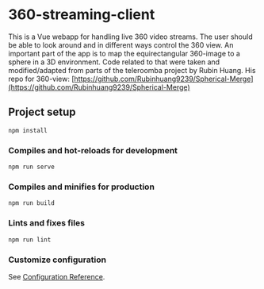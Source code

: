 # 360-streaming-client

This is a Vue webapp for handling live 360 video streams. The user should be able to look around and in different ways control the 360 view.
An important part of the app is to map the equirectangular 360-image to a sphere in a 3D environment.
Code related to that were taken and modified/adapted from parts of the teleroomba project by Rubin Huang.
His repo for 360-view: [https://github.com/Rubinhuang9239/Spherical-Merge](https://github.com/Rubinhuang9239/Spherical-Merge)


## Project setup
```
npm install
```

### Compiles and hot-reloads for development
```
npm run serve
```

### Compiles and minifies for production
```
npm run build
```

### Lints and fixes files
```
npm run lint
```

### Customize configuration
See [Configuration Reference](https://cli.vuejs.org/config/).
